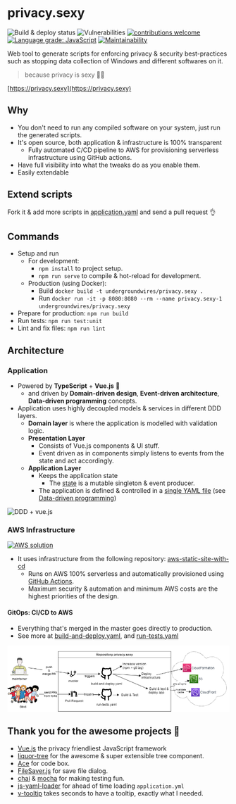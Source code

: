 # privacy.sexy

![Build & deploy status](https://github.com/undergroundwires/privacy.sexy/workflows/Build%20&%20deploy/badge.svg)
![Vulnerabilities](https://snyk.io/test/github/undergroundwires/privacy.sexy/badge.svg)
[![contributions welcome](https://img.shields.io/badge/contributions-welcome-brightgreen.svg?style=flat)](https://github.com/undergroundwires/privacy.sexy/issues)
[![Language grade: JavaScript](https://img.shields.io/lgtm/grade/javascript/g/undergroundwires/privacy.sexy.svg?logo=lgtm&logoWidth=18)](https://lgtm.com/projects/g/undergroundwires/privacy.sexy/context:javascript)
[![Maintainability](https://api.codeclimate.com/v1/badges/3a70b7ef602e2264342c/maintainability)](https://codeclimate.com/github/undergroundwires/privacy.sexy/maintainability)

Web tool to generate scripts for enforcing privacy & security best-practices such as stopping data collection of Windows and different softwares on it.
> because privacy is sexy 🍑🍆

[https://privacy.sexy](https://privacy.sexy)

## Why

- You don't need to run any compiled software on your system, just run the generated scripts.
- It's open source, both application & infrastructure is 100% transparent
  - Fully automated C/CD pipeline to AWS for provisioning serverless infrastructure using GitHub actions.
- Have full visibility into what the tweaks do as you enable them.
- Easily extendable

## Extend scripts

Fork it & add more scripts in [application.yaml](src/application/application.yaml) and send a pull request 👌

## Commands

- Setup and run
  - For development:
    - `npm install` to project setup.
    - `npm run serve` to compile & hot-reload for development.
  - Production (using Docker):
    - Build `docker build -t undergroundwires/privacy.sexy .`
    - Run `docker run -it -p 8080:8080 --rm --name privacy.sexy-1 undergroundwires/privacy.sexy`
- Prepare for production: `npm run build`
- Run tests: `npm run test:unit`
- Lint and fix files: `npm run lint`

## Architecture

### Application

- Powered by **TypeScript** + **Vue.js** 💪
  - and driven by **Domain-driven design**, **Event-driven architecture**, **Data-driven programming** concepts.
- Application uses highly decoupled models & services in different DDD layers.
  - **Domain layer** is where the application is modelled with validation logic.
  - **Presentation Layer**
    - Consists of Vue.js components & UI stuff.
    - Event driven as in components simply listens to events from the state and act accordingly.
  - **Application Layer**
    - Keeps the application state
      - The [state](src/application/State/ApplicationState.ts) is a mutable singleton & event producer.
    - The application is defined & controlled in a [single YAML file](`\application\application.yaml`) (see [Data-driven programming](https://en.wikipedia.org/wiki/Data-driven_programming))

![DDD + vue.js](docs/app-ddd.png)

### AWS Infrastructure

[![AWS solution](docs/aws-solution.png)](https://github.com/undergroundwires/aws-static-site-with-cd)

- It uses infrastructure from the following repository: [aws-static-site-with-cd](https://github.com/undergroundwires/aws-static-site-with-cd)
  - Runs on AWS 100% serverless and automatically provisioned using [GitHub Actions](.github/workflows/).
  - Maximum security & automation and minimum AWS costs are the highest priorities of the design.

#### GitOps: CI/CD to AWS

- Everything that's merged in the master goes directly to production.
- See more at [build-and-deploy.yaml](.github/workflows/build-and-deploy.yaml), and [run-tests.yaml](.github/workflows/run-tests.yaml)

[![CI/CD to AWS with GitHub Actions](docs/gitops.png)](.github/workflows/build-and-deploy.yaml)

## Thank you for the awesome projects 🍺

- [Vue.js](https://vuejs.org/) the privacy friendliest JavaScript framework
- [liquor-tree](https://GitHub.com/amsik/liquor-tree) for the awesome & super extensible tree component.
- [Ace](https://ace.c9.io/) for code box.
- [FileSaver.js](https://GitHub.com/eligrey/FileSaver.js) for save file dialog.
- [chai](https://GitHub.com/chaijs/chai) & [mocha](https://GitHub.com/mochajs/mocha) for making testing fun.
- [js-yaml-loader](https://GitHub.com/wwilsman/js-yaml-loader) for ahead of time loading `application.yml`
- [v-tooltip](https://GitHub.com/Akryum/v-tooltip) takes seconds to have a tooltip, exactly what I needed.
